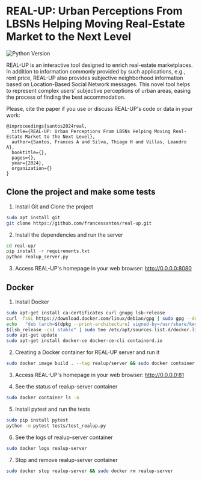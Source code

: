 # REAL-UP: Urban Perceptions From LBSNs Helping Moving Real-Estate Market to the Next Level

![Python Version](https://img.shields.io/badge/python-v3.7-blue)



REAL-UP is an interactive tool designed to enrich real-estate marketplaces. In addition to information commonly provided by such applications, e.g., rent price, REAL-UP also provides subjective neighborhood information based on Location-Based Social Network messages. This novel tool helps to represent complex users’ subjective perceptions of urban areas, easing the process of finding the best accommodation.



Please, cite the paper if you use or discuss REAL-UP's code or data in your work:

```shell
@inproceedings{santos2024real,
  title={REAL-UP: Urban Perceptions From LBSNs Helping Moving Real-Estate Market to the Next Level},
  author={Santos, Frances A and Silva, Thiago H and Villas, Leandro A},
  booktitle={},
  pages={},
  year={2024},
  organization={}
}
```

## Clone the project and make some tests

1. Install Git and Clone the project

```sh
sudo apt install git
git clone https://github.com/francessantos/real-up.git
```

2. Install the dependencies and run the server

```sh
cd real-up/
pip install -r requirements.txt
python realup_server.py
```

3. Access REAL-UP's homepage in your web browser: http://0.0.0.0:8080

## Docker

1. Install Docker

```sh
sudo apt-get install ca-certificates curl gnupg lsb-release
curl -fsSL https://download.docker.com/linux/debian/gpg | sudo gpg --dearmor -o /usr/share/keyrings/docker-archive-keyring.gpg
echo   "deb [arch=$(dpkg --print-architecture) signed-by=/usr/share/keyrings/docker-archive-keyring.gpg] https://download.docker.com/linux/debian \
$(lsb_release -cs) stable" | sudo tee /etc/apt/sources.list.d/docker.list > /dev/null
sudo apt-get update
sudo apt-get install docker-ce docker-ce-cli containerd.io
```

2. Creating a Docker container for REAL-UP server and run it

```sh
sudo docker image build . --tag realup/server && sudo docker container run --restart unless-stopped -d -e PORT=81 -p 8080:8080 --network host --name realup-server --shm-size 1g realup/server
```

3. Access REAL-UP's homepage in your web browser: http://0.0.0.0:81

4. See the status of realup-server container

```sh
sudo docker container ls -a
```

5. Install pytest and run the tests

```sh
sudo pip install pytest
python -m pytest tests/test_realup.py
```

6. See the logs of realup-server container

```sh
sudo docker logs realup-server
```

7. Stop and remove realup-server container

```sh
sudo docker stop realup-server && sudo docker rm realup-server
```

